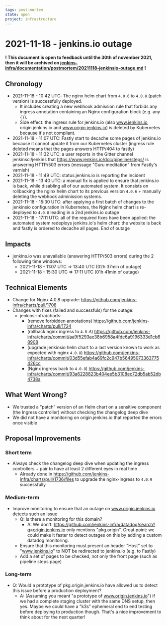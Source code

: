 ```yaml
---
tags: post-mortem
state: open
project: infrastructure
---
```

<!-- markdownlint-disable MD013 -->

# 2021-11-18 - jenkins.io outage

**! This document is open to feedback until the 30th of november 2021, then it will be archived on [jenkins-infra/documentation/postmortem/20211118-jenkinsio-outage.md](https://github.com/jenkins-infra/documentation/blob/main/postmortem/20211118-jenkinsio-outage.md) !**

## Chronology

* 2021-11-18 - 10:42 UTC: The nginx helm chart from `4.0.6` to `4.0.8` (patch version) is successfully deployed. 
  * It includes creating a new webhook admission rule that forbids any ingress annotation containing an Nginx configuration block (e.g. any `{}`).
  * Side effect: the ingress rule for jenkins.io (also www.jenkins.io, origin.jenkins.io and www.origin.jenkins.io) is deleted by Kubernetes because it's not compliant.
* 2021-11-18 - 11:07 UTC: Fastly start to decache some pages of jenkins.io because it cannot update it from our Kubernetes cluster (ingress rule deleted means that the pages answers HTTP/404 to fastly)
* 2021-11-18 - 11:32 UTC: a user reports in the Gitter channel jenkinsci/jenkins that https://www.jenkins.io/doc/pipeline/steps/ is answering HTTP/503 errors (message "Guru meditation" from Fastly's varnish)
* 2021-11-18 - 11:49 UTC: status.jenkins.io is reporting the incident
* 2021-11-18 - 13:40 UTC: a manual fix is applied to ensure that jenkins.io is back, while disabling all of our automated system. It consists on rollbacking the nginx helm chart to its previous version `4.0.6` + manually deleting the webhook adminission systems. 
* 2021-11-18 - 15:30 UTC: after applying a first batch of changes to the jenkinsio configuration in Kubernetes, the Nginx helm chart is re-deployed to `4.0.8` leading in a 2nd jenkins.io outage
* 2021-11-18 - 17:11 UTC: all of the required fixes have been applied: the automated system redeploys jenkins.io's helm chart: the website is back and fastly is ordered to decache all pages. End of outage


## Impacts

* jenkins.io was unavailable (answering HTTP/503 errors) during the 2 following time windows:
  * 2021-11-18 - 11:07 UTC => 13:40 UTC (02h 37min of outage)
  * 2021-11-18 - 15:30 UTC => 17:11 UTC (01h 41min of outage)

## Technical Elements

* Change for Nginx 4.0.8 upgrade: https://github.com/jenkins-infra/charts/pull/1708
* Changes with fixes (failed and successfuls) for the outage:
  * jenkins-infra/charts:
    * (remove forbidden annotations) https://github.com/jenkins-infra/charts/pull/1724
    * (rollback nginx ingress to `4.0.6`) https://github.com/jenkins-infra/charts/commit/aa9f5293ae38b6958a4fde6a9196333d1cb68908
    * (upgrade jenkinsio helm chart to a last version known to work as expected with nginx `4.0.8`) https://github.com/jenkins-infra/charts/commit/03d55efab4a69fc2c947b56495073363775426cc
    * (Nginx ingress back to `4.0.8`) https://github.com/jenkins-infra/charts/commit/93a6228823b404ee5b3108ec72db5ab52db4738a

## What Went Wrong?

* We trusted a "patch" version of an Helm chart on a sensitive component (the Ingress controller) without checking the changelog deep dive
* We did not have a monitoring on origin.jenkins.io that reported the errors once visible

## Proposal Improvements

### Short term

* Always check the changelog deep dive when updating the ingress controllers + pair to have at least 2 different eyes in real time
  * Already done in https://github.com/jenkins-infra/charts/pull/1736/files to upgrade the nginx-ingress to `4.0.9` successfully

### Medium-term

* Improve monitoring to ensure that an outage on www.origin.jenkins.io detects such an issue
  * Q: Is there a monitoring for this domain?
      * A: We don't: https://github.com/jenkins-infra/datadog/search?q=origin.jenkins.io only mentions "pkg.origin". Great point: we could make it faster to detect outages on this by adding a custom datadog monitoring. 
  * Ensure that this monitoring must present an header "Host" set to "www.jenkins.io" to NOT be redirected to jenkins.io (e.g. to Fastly)
  * Add a set of pages to be checked, not only the front page (such as pipeline steps page)

### Long-term

* Q: Would a prototype of pkg.origin.jenkins.io have allowed us to detect this issue before a production deployment?
    * A: (Assuming you meant "a prototype of www.origin.jenkins.io") if we had a complete staging cluster with the same DNS setup, then yes. Maybe we could have a "k3s" ephemeral end to end testing before deploying to production though. That's a nice improvement to think about for the next quarter!
